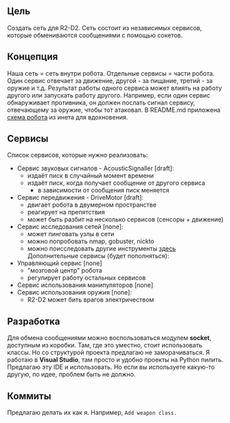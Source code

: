 ## Цель
Создать сеть для R2-D2. Сеть состоит из независимых сервисов, которые обмениваются сообщениями с помощью сокетов.
## Концепция
Наша сеть = сеть внутри робота. Отдельные сервисы = части робота. Один сервис отвечает за движение, другой - за пищание, третий - за оружие и т.д.
Результат работы одного сервиса может влиять на работу другого или запускать работу другого. Например, если один сервис обнаруживает противника, он должен послать сигнал сервису, отвечающему за оружие, чтобы тот атаковал.
В README.md приложена [схема робота](/README.md#схема-робота) из инета для вдохновения.
## Сервисы
Список сервисов, которые нужно реализовать:
* Сервис звуковых сигналов - AcousticSignaller [draft]:
    * издаёт писк в случайный момент времени
    * издаёт писк, когда получает сообщение от другого сервиса
        * в зависимости от сообщения писк меняется
* Сервис передвижения - DriveMotor [draft]:
    * двигает робота в двумерном пространстве
    * реагирует на препятствия
    * может быть разбит на несколько сервисов (сенсоры + движение)
* Сервис исследования сетей [none]:
    * может пинговать узлы в сети
    * можно попробовать nmap, gobuster, nickto
    * можно поисследовать другие инструменты [здесь](https://kali.tools/)
Дополнительные сервисы (будет пополняться):
* Управляющий сервис [none]
    * "мозговой центр" робота
    * регулирует работу остальных сервисов
* Сервис использования манипуляторов [none]
* Сервис использования оружия [none]:
    * R2-D2 может бить врагов электричеством
## Разработка
Для обмена сообщениями можно воспользоваться модулем **socket**, доступным из коробки.
Там, где это уместно, стоит использовать классы. Но со структурой проекта предлагаю не заморачиваться.
Я работаю в **Visual Studio**, там просто и удобно проекты на Python пилить. Предлагаю эту IDE и использовать. Но если вы используете какую-то другую, по идее, проблем быть не должно.
## Коммиты
Предлагаю делать их как я.
Например, `Add weapon class.`